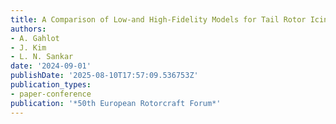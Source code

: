 ```yaml
---
title: A Comparison of Low-and High-Fidelity Models for Tail Rotor Icing Phenomena
authors:
- A. Gahlot
- J. Kim
- L. N. Sankar
date: '2024-09-01'
publishDate: '2025-08-10T17:57:09.536753Z'
publication_types:
- paper-conference
publication: '*50th European Rotorcraft Forum*'
---
```

